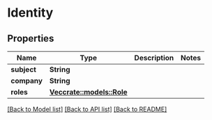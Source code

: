 # Identity

## Properties

Name | Type | Description | Notes
------------ | ------------- | ------------- | -------------
**subject** | **String** |  | 
**company** | **String** |  | 
**roles** | [**Vec<crate::models::Role>**](Role.md) |  | 

[[Back to Model list]](../README.md#documentation-for-models) [[Back to API list]](../README.md#documentation-for-api-endpoints) [[Back to README]](../README.md)


